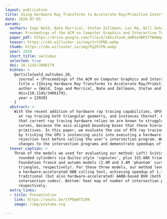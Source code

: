 ```yaml
---
layout: publication
title: Using Hardware Ray Transforms to Accelerate Ray/Primitive Intersections for Long, Thin Primitive Types
date: 2020-07-05
params:
  authors: Ingo Wald, Nate Morrical, Stefan Zellmann, Lei Ma, Will Usher, Tiejun Huang, Valerio Pascucci
  venue: Proceedings of the ACM on Computer Graphics and Interactive Techniques (Proceedings of High Performance Graphics)
  paper_pdf: https://drive.google.com/file/d/16ksJtzw6_mUW1e3WPZ7YWXWqAd3o_rmr/view?usp=sharing
  teaser: https://cdn.willusher.io/img/trtSPND.webp
  thumb: https://cdn.willusher.io/img/PqZhtFN.webp
  year: 2020
  short_title: owltubes
  selected: true
  doi: 10.1145/3406179
  bibtex: >
    @article{wald_owltubes_20,
      journal = {Proceedings of the ACM on Computer Graphics and Interactive Techniques (Proceedings of High Performance Graphics)},
      title = {{Using Hardware Ray Transforms to Accelerate Ray/Primitive Intersections for Long, Thin Primitive Types}},
      author = {Wald, Ingo and Morrical, Nate and Zellmann, Stefan and Ma, Lei and Usher, Will and Huang, Tiejun and Pascucci, Valerio},
      doi={10.1145/3406179},
      year = {2020}
    }
  abstract: >
    With the recent addition of hardware ray tracing capabilities, GPUs have become incredibly efficient
      at ray tracing both triangular geometry, and instances thereof. However, the bounding volume hierarchies
      that current ray tracing hardware relies on are known to struggle with long, thin primitives like cylinders and
      curves, because the axis-aligned bounding boxes that these hierarchies rely on cannot tightly bound such
      primitives. In this paper, we evaluate the use of RTX ray tracing capabilities to accelerate these primitives
      by tricking the GPU's instancing units into executing a hardware-accelerated oriented bounding box (OBB)
      rejection test before calling the user’s intersection program. We show that this can be done with minimal
      changes to the intersection programs and demonstrate speedups of up to 5.9× on a variety of data sets.
  teaser_caption: >
    Three of the models we used for evaluating our method: Left) SciVis2011 contest data set (334.96K
      rounded cylinders via Quilez-style 'capsules', plus 315.88K triangles). Middle,Right) hair/fur on the Blender
      Foundation franck and autumn models (2.4M and 3.4M 'phantom' curve segments, plus 249.62K and 904.40K
      triangles, respectively). For these three models, our method leverages hardware ray transforms to realize
      a hardware-accelerated OBB culling test, achieving speedup of 1.3×, 2.0×, and 2.1×, respectively, over a
      traditional (but also hardware-accelerated) AABB-based BVH (both methods use exactly the same primitive
      intersection codes). Bottom: heat map of number of intersection program evaluations for the two methods,
      respectively.
  extra_links:
  - title: Presentation
    link: https://youtu.be/tYP9pWT51MA
    image: /img/youtube.svg

---
```

